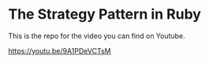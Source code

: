 # The Strategy Pattern in Ruby

This is the repo for the video you can find on Youtube.

https://youtu.be/9A1PDeVCTsM
